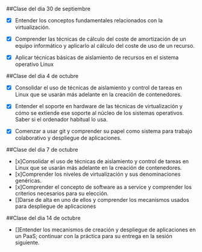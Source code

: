 ##Clase del dia 30 de septiembre
* [x] Entender los conceptos fundamentales relacionados con la virtualización.
* [x] Comprender las técnicas de cálculo del coste de amortización de un equipo informático y aplicarlo al cálculo del coste de uso de un recurso.
* [x] Aplicar técnicas básicas de aislamiento de recursos en el sistema operativo Linux


##Clase del dia 4 de octubre
* [x] Consolidar el uso de técnicas de aislamiento y control de tareas en Linux que se usarán más adelante en la creación de contenedores.
* [x] Entender el soporte en hardware de las técnicas de virtualización y cómo se extiende ese soporte al núcleo de los sistemas operativos. Saber si el ordenador habitual lo usa.
* [x] Comenzar a usar git y comprender su papel como sistema para trabajo colaborativo y despliegue de aplicaciones.
 

##Clase del dia 7 de octubre
* [x]Consolidar el uso de técnicas de aislamiento y control de tareas en Linux que se usarán más adelante en la creación de contenedores.
* [x]Comprender los niveles de virtualización y sus denominaciones genéricas.
* [x]Comprender el concepto de software as a service y comprender los criterios necesarios para su elección.
* []Darse de alta en uno de ellos y comprender los mecanismos usados para despliegue de aplicaciones

##Clase del dia 14 de octubre
* []Entender los mecanismos de creación y despliegue de aplicaciones en un PaaS; continuar con la práctica para su entrega en la sesión siguiente.
